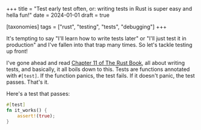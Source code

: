 +++
title = "Test early test often, or: writing tests in Rust is super easy and hella fun!"
date = 2024-01-01
draft = true

[taxonomies]
tags = ["rust", "testing", "tests", "debugging"]
+++

It's tempting to say "I'll learn how to write tests later" or "I'll just test it in production" and I've fallen into that trap many times. So let's tackle testing up front!

I've gone ahead and read [Chapter 11 of The Rust Book](https://doc.rust-lang.org/book/ch11-00-testing.html), all about writing tests, and basically, it all boils down to this. Tests are functions annotated with `#[test]`. If the function panics, the test fails. If it doesn't panic, the test passes. That's it.

Here's a test that passes:

```rust
#[test]
fn it_works() {
    assert!(true);
}
```



